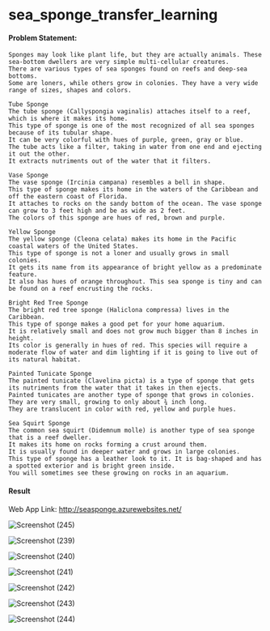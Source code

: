 # sea_sponge_transfer_learning

#### Problem Statement:
    
    Sponges may look like plant life, but they are actually animals. These sea-bottom dwellers are very simple multi-cellular creatures. 
    There are various types of sea sponges found on reefs and deep-sea bottoms. 
    Some are loners, while others grow in colonies. They have a very wide range of sizes, shapes and colors.
    
    Tube Sponge
    The tube sponge (Callyspongia vaginalis) attaches itself to a reef, which is where it makes its home. 
    This type of sponge is one of the most recognized of all sea sponges because of its tubular shape. 
    It can be very colorful with hues of purple, green, gray or blue. 
    The tube acts like a filter, taking in water from one end and ejecting it out the other. 
    It extracts nutriments out of the water that it filters.
    
    Vase Sponge
    The vase sponge (Ircinia campana) resembles a bell in shape. 
    This type of sponge makes its home in the waters of the Caribbean and off the eastern coast of Florida. 
    It attaches to rocks on the sandy bottom of the ocean. The vase sponge can grow to 3 feet high and be as wide as 2 feet. 
    The colors of this sponge are hues of red, brown and purple.
    
    Yellow Sponge
    The yellow sponge (Cleona celata) makes its home in the Pacific coastal waters of the United States. 
    This type of sponge is not a loner and usually grows in small colonies. 
    It gets its name from its appearance of bright yellow as a predominate feature. 
    It also has hues of orange throughout. This sea sponge is tiny and can be found on a reef encrusting the rocks.
    
    Bright Red Tree Sponge
    The bright red tree sponge (Haliclona compressa) lives in the Caribbean. 
    This type of sponge makes a good pet for your home aquarium. 
    It is relatively small and does not grow much bigger than 8 inches in height. 
    Its color is generally in hues of red. This species will require a moderate flow of water and dim lighting if it is going to live out of its natural habitat.
    
    Painted Tunicate Sponge
    The painted tunicate (Clavelina picta) is a type of sponge that gets its nutriments from the water that it takes in then ejects. 
    Painted tunicates are another type of sponge that grows in colonies. They are very small, growing to only about ¾ inch long. 
    They are translucent in color with red, yellow and purple hues.
    
    Sea Squirt Sponge
    The common sea squirt (Didemnum molle) is another type of sea sponge that is a reef dweller. 
    It makes its home on rocks forming a crust around them. 
    It is usually found in deeper water and grows in large colonies. 
    This type of sponge has a leather look to it. It is bag-shaped and has a spotted exterior and is bright green inside. 
    You will sometimes see these growing on rocks in an aquarium.
    
#### Result

Web App Link: http://seasponge.azurewebsites.net/

![Screenshot (245)](https://user-images.githubusercontent.com/55132850/154292831-121f28b7-f004-4134-83e1-7cb2929b49a4.png)

![Screenshot (239)](https://user-images.githubusercontent.com/55132850/154292845-147b186a-3097-4869-8cda-34a95bf0a205.png)

![Screenshot (240)](https://user-images.githubusercontent.com/55132850/154292851-ffd697fc-8d39-4dda-b4e8-35e6b854bfa7.png)

![Screenshot (241)](https://user-images.githubusercontent.com/55132850/154292863-c4fd422f-494b-4570-b6f4-8af2800d9827.png)

![Screenshot (242)](https://user-images.githubusercontent.com/55132850/154292889-8cafc48b-6e88-4990-9813-6ea033459c1a.png)

![Screenshot (243)](https://user-images.githubusercontent.com/55132850/154292896-555f4452-35f9-4658-8510-8c46a4530c42.png)

![Screenshot (244)](https://user-images.githubusercontent.com/55132850/154292910-e3cd0a9e-665c-4641-ac5f-c6f89ed4b48f.png)


    
